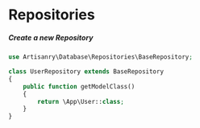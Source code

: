 # Repositories

##### Create a new Repository

```php
use Artisanry\Database\Repositories\BaseRepository;

class UserRepository extends BaseRepository
{
    public function getModelClass()
    {
        return \App\User::class;
    }
}
```
